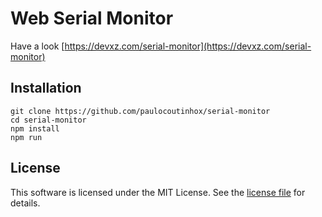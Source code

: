 # Web Serial Monitor

Have a look [https://devxz.com/serial-monitor](https://devxz.com/serial-monitor)

## Installation

```
git clone https://github.com/paulocoutinhox/serial-monitor
cd serial-monitor
npm install
npm run
```

## License

This software is licensed under the MIT License. See the [license file](LICENSE) for details.
